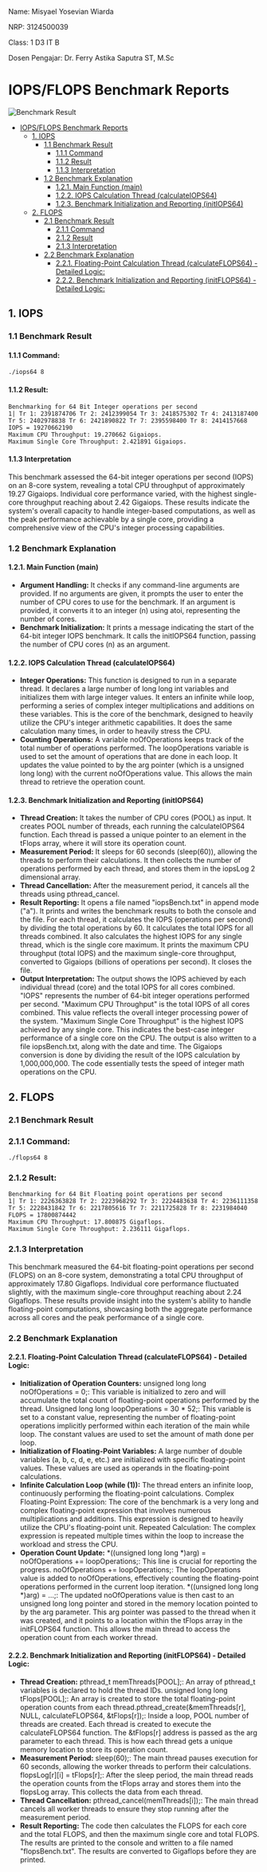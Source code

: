 Name: Misyael Yosevian Wiarda

NRP: 3124500039

Class: 1 D3 IT B

Dosen Pengajar: Dr. Ferry Astika Saputra ST, M.Sc

# IOPS/FLOPS Benchmark Reports

![Benchmark Result](https://raw.githubusercontent.com/yosmisyael/SisOp-2025/refs/heads/main/week-5/iops-flops-benchmark.jpg "Benchmark Result")

- [IOPS/FLOPS Benchmark Reports]()
  * [1. IOPS](#1-iops)
    + [1.1 Benchmark Result](#11-benchmark-result)
      - [1.1.1 Command](#111-command)
      - [1.1.2 Result](#112-result)
      - [1.1.3 Interpretation](#113-interpretation)
    + [1.2 Benchmark Explanation](#12-benchmark-explanation)
      - [1.2.1. Main Function (main)](#121-main-function-main)
      - [1.2.2. IOPS Calculation Thread (calculateIOPS64)](#122-iops-calculation-thread-calculateiops64)
      - [1.2.3. Benchmark Initialization and Reporting (initIOPS64)](#123-benchmark-initialization-and-reporting-initiops64)
  * [2. FLOPS ](#2-flops)
    + [2.1 Benchmark Result](#21-benchmark-result)
      - [2.1.1 Command](#211-command)
      - [2.1.2 Result](#212-result)
      - [2.1.3 Interpretation](#213-interpretation)
    + [2.2 Benchmark Explanation](#22-benchmark-explanation)
      - [2.2.1. Floating-Point Calculation Thread (calculateFLOPS64) - Detailed Logic:](#221-floating-point-calculation-thread-calculateflops64-detailed-logic)
      - [2.2.2. Benchmark Initialization and Reporting (initFLOPS64) - Detailed Logic:](#222-benchmark-initialization-and-reporting-initflops64-detailed-logic)

<!-- TOC --><a name="1-iops"></a>

## 1. IOPS

<!-- TOC --><a name="11-benchmark-result"></a>

### 1.1 Benchmark Result

#### 1.1.1 Command:

```shell
./iops64 8
```

#### 1.1.2 Result:

```shell
Benchmarking for 64 Bit Integer operations per second
1| Tr 1: 2391874706 Tr 2: 2412399054 Tr 3: 2418575302 Tr 4: 2413187400 Tr 5: 2402978838 Tr 6: 2421890822 Tr 7: 2395598400 Tr 8: 2414157668 IOPS = 19270662190
Maximum CPU Throughput: 19.270662 Gigaiops.
Maximum Single Core Throughput: 2.421891 Gigaiops.
```
#### 1.1.3 Interpretation
This benchmark assessed the 64-bit integer operations per second (IOPS) on an 8-core system, revealing a total CPU throughput of approximately 19.27 Gigaiops. Individual core performance varied, with the highest single-core throughput reaching about 2.42 Gigaiops. These results indicate the system's overall capacity to handle integer-based computations, as well as the peak performance achievable by a single core, providing a comprehensive view of the CPU's integer processing capabilities.

<!-- TOC --><a name="12-benchmark-explanation"></a>

### 1.2 Benchmark Explanation

<!-- TOC --><a name="121-main-function-main"></a>

#### 1.2.1. Main Function (main)

- **Argument Handling:**
  It checks if any command-line arguments are provided. If no arguments are given, it prompts the user to enter the number of CPU cores to use for the benchmark. If an argument is provided, it converts it to an integer (n) using atoi, representing the number of cores.
- **Benchmark Initialization:**
  It prints a message indicating the start of the 64-bit integer IOPS benchmark. It calls the initIOPS64 function, passing the number of CPU cores (n) as an argument.

<!-- TOC --><a name="122-iops-calculation-thread-calculateiops64"></a>

#### 1.2.2. IOPS Calculation Thread (calculateIOPS64)

- **Integer Operations:**
  This function is designed to run in a separate thread. It declares a large number of long long int variables and initializes them with large integer values. It enters an infinite while loop, performing a series of complex integer multiplications and additions on these variables. This is the core of the benchmark, designed to heavily utilize the CPU's integer arithmetic capabilities. It does the same calculation many times, in order to heavily stress the CPU.
- **Counting Operations:**
  A variable noOfOperations keeps track of the total number of operations performed. The loopOperations variable is used to set the amount of operations that are done in each loop. It updates the value pointed to by the arg pointer (which is a unsigned long long) with the current noOfOperations value. This allows the main thread to retrieve the operation count.

<!-- TOC --><a name="123-benchmark-initialization-and-reporting-initiops64"></a>

#### 1.2.3. Benchmark Initialization and Reporting (initIOPS64)

- **Thread Creation:**
  It takes the number of CPU cores (POOL) as input. It creates POOL number of threads, each running the calculateIOPS64 function.
  Each thread is passed a unique pointer to an element in the tFlops array, where it will store its operation count.
- **Measurement Period:**
  It sleeps for 60 seconds (sleep(60)), allowing the threads to perform their calculations. It then collects the number of operations performed by each thread, and stores them in the iopsLog 2 dimensional array.
- **Thread Cancellation:**
  After the measurement period, it cancels all the threads using pthread_cancel.
- **Result Reporting:**
  It opens a file named "iopsBench.txt" in append mode ("a"). It prints and writes the benchmark results to both the console and the file. For each thread, it calculates the IOPS (operations per second) by dividing the total operations by 60. It calculates the total IOPS for all threads combined. It also calculates the highest IOPS for any single thread, which is the single core maximum. It prints the maximum CPU throughput (total IOPS) and the maximum single-core throughput, converted to Gigaiops (billions of operations per second). It closes the file.
- **Output Interpretation:**
  The output shows the IOPS achieved by each individual thread (core) and the total IOPS for all cores combined. "IOPS" represents the number of 64-bit integer operations performed per second. "Maximum CPU Throughput" is the total IOPS of all cores combined. This value reflects the overall integer processing power of the system. "Maximum Single Core Throughput" is the highest IOPS achieved by any single core. This indicates the best-case integer performance of a single core on the CPU. The output is also written to a file iopsBench.txt, along with the date and time. The Gigaiops conversion is done by dividing the result of the IOPS calculation by 1,000,000,000. The code essentially tests the speed of integer math operations on the CPU.

<!-- TOC --><a name="2-flops"></a>

## 2. FLOPS

<!-- TOC --><a name="21-benchmark-result"></a>

### 2.1 Benchmark Result

<!-- TOC --><a name="211-command"></a>

### 2.1.1 Command:

```shell
./flops64 8
```

<!-- TOC --><a name="212-result"></a>

### 2.1.2 Result:

```shell
Benchmarking for 64 Bit Floating point operations per second
1| Tr 1: 2226363828 Tr 2: 2223968292 Tr 3: 2224483638 Tr 4: 2236111358 Tr 5: 2228431842 Tr 6: 2217805616 Tr 7: 2211725828 Tr 8: 2231984040 FLOPS = 17800874442
Maximum CPU Throughput: 17.800875 Gigaflops.
Maximum Single Core Throughput: 2.236111 Gigaflops.
```

<!-- TOC --><a name="213-interpretation"></a>

### 2.1.3 Interpretation

This benchmark measured the 64-bit floating-point operations per second (FLOPS) on an 8-core system, demonstrating a total CPU throughput of approximately 17.80 Gigaflops. Individual core performance fluctuated slightly, with the maximum single-core throughput reaching about 2.24 Gigaflops. These results provide insight into the system's ability to handle floating-point computations, showcasing both the aggregate performance across all cores and the peak performance of a single core.

<!-- TOC --><a name="22-benchmark-explanation"></a>

### 2.2 Benchmark Explanation

<!-- TOC --><a name="221-floating-point-calculation-thread-calculateflops64-detailed-logic"></a>

#### 2.2.1. Floating-Point Calculation Thread (calculateFLOPS64) - Detailed Logic:

- **Initialization of Operation Counters:**
  unsigned long long noOfOperations = 0;: This variable is initialized to zero and will accumulate the total count of floating-point operations performed by the thread. Unsigned long long loopOperations = 30 * 52;: This variable is set to a constant value, representing the number of floating-point operations implicitly performed within each iteration of the main while loop. The constant values are used to set the amount of math done per loop.
- **Initialization of Floating-Point Variables:**
  A large number of double variables (a, b, c, d, e, etc.) are initialized with specific floating-point values. These values are used as operands in the floating-point calculations.
- **Infinite Calculation Loop (while (1)):**
  The thread enters an infinite loop, continuously performing the floating-point calculations. Complex Floating-Point Expression: The core of the benchmark is a very long and complex floating-point expression that involves numerous multiplications and additions. This expression is designed to heavily utilize the CPU's floating-point unit. Repeated Calculation: The complex expression is repeated multiple times within the loop to increase the workload and stress the CPU.
- **Operation Count Update:**
  *((unsigned long long *)arg) = noOfOperations += loopOperations;: This line is crucial for reporting the progress. noOfOperations += loopOperations;: The loopOperations value is added to noOfOperations, effectively counting the floating-point operations performed in the current loop iteration.
  *((unsigned long long *)arg) = ...;: The updated noOfOperations value is then cast to an unsigned long long pointer and stored in the memory location pointed to by the arg parameter. This arg pointer was passed to the thread when it was created, and it points to a location within the tFlops array in the initFLOPS64 function. This allows the main thread to access the operation count from each worker thread.

<!-- TOC --><a name="222-benchmark-initialization-and-reporting-initflops64-detailed-logic"></a>

#### 2.2.2. Benchmark Initialization and Reporting (initFLOPS64) - Detailed Logic:

- **Thread Creation:**
  pthread_t memThreads[POOL];: An array of pthread_t variables is declared to hold the thread IDs.
  unsigned long long tFlops[POOL];: An array is created to store the total floating-point operation counts from each thread.pthread_create(&memThreads[r], NULL, calculateFLOPS64, &tFlops[r]);: Inside a loop, POOL number of threads are created. Each thread is created to execute the calculateFLOPS64 function. The &tFlops[r] address is passed as the arg parameter to each thread. This is how each thread gets a unique memory location to store its operation count.
- **Measurement Period:**
  sleep(60);: The main thread pauses execution for 60 seconds, allowing the worker threads to perform their calculations. flopsLog[r][i] = tFlops[r];: After the sleep period, the main thread reads the operation counts from the tFlops array and stores them into the flopsLog array. This collects the data from each thread.
- **Thread Cancellation:**
  pthread_cancel(memThreads[i]);: The main thread cancels all worker threads to ensure they stop running after the measurement period.
- **Result Reporting:**
  The code then calculates the FLOPS for each core and the total FLOPS, and then the maximum single core and total FLOPS. The results are printed to the console and written to a file named "flopsBench.txt". The results are converted to Gigaflops before they are printed.

